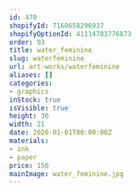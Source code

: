 ```yaml
---
id: 470
shopifyId: 7160658296937
shopifyOptionId: 41114783776873
order: 93
title: water_feminine
slug: waterfeminine
url: art-works/waterfeminine
aliases: []
categories:
- graphics
inStock: true
isVisible: true
height: 30
width: 21
date: 2020-01-01T00:00:00Z
materials:
- ink
- paper
price: 150
mainImage: water_feminine.jpg
---
```

